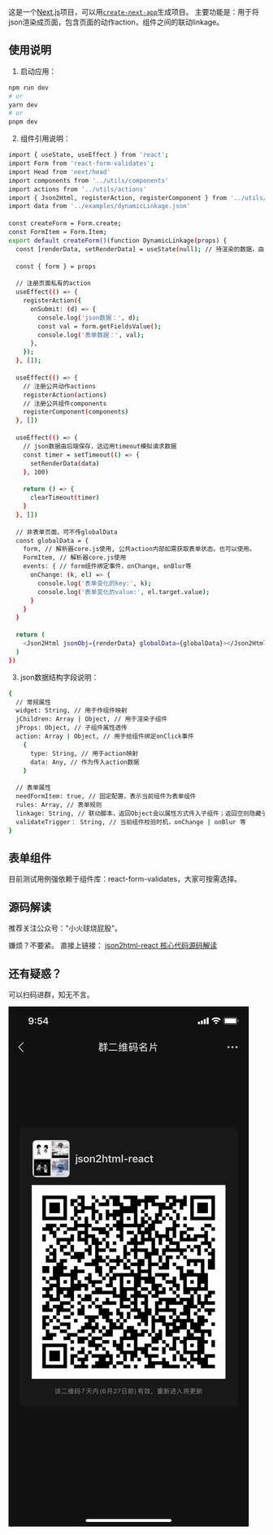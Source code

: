 这是一个[Next.js](https://nextjs.org/)项目，可以用[`create-next-app`](https://github.com/vercel/next.js/tree/canary/packages/create-next-app)生成项目。
主要功能是：用于将json渲染成页面，包含页面的动作action，组件之间的联动linkage。
## 使用说明

1. 启动应用：

```bash
npm run dev
# or
yarn dev
# or
pnpm dev
```
2. 组件引用说明：
```bash
import { useState, useEffect } from 'react';
import Form from 'react-form-validates';
import Head from 'next/head'
import components from '../utils/components'
import actions from '../utils/actions'
import { Json2Html, registerAction, registerComponent } from '../utils/core';
import data from '../examples/dynamicLinkage.json'

const createForm = Form.create;
const FormItem = Form.Item;
export default createForm()(function DynamicLinkage(props) {
  const [renderData, setRenderData] = useState(null); // 待渲染的数据，由后端返回
  
  const { form } = props

  // 注册页面私有的action
  useEffect(() => {
    registerAction({
      onSubmit: (d) => {
        console.log('json数据：', d);
        const val = form.getFieldsValue();
        console.log('表单数据：', val);
      },
    });
  }, []);

  useEffect(() => {
    // 注册公共动作actions
    registerAction(actions)
    // 注册公共组件components
    registerComponent(components)
  }, [])

  useEffect(() => {
    // json数据由后端保存，这边用timeout模拟请求数据
    const timer = setTimeout(() => {
      setRenderData(data)
    }, 100)

    return () => {
      clearTimeout(timer)
    }
  }, [])

  // 非表单页面，可不传globalData
  const globalData = {
    form, // 解析器core.js使用, 公共action内部如需获取表单状态，也可以使用。
    FormItem, // 解析器core.js使用
    events: { // form组件绑定事件，onChange, onBlur等
      onChange: (k, el) => {
        console.log('表单变化的key:', k);
        console.log('表单变化的value:', el.target.value);
      }
    }
  }

  return (
    <Json2Html jsonObj={renderData} globalData={globalData}></Json2Html>
  )
})

```

3. json数据结构字段说明：
```bash
{
  // 常规属性
  widget: String, // 用于作组件映射
  jChildren: Array | Object, // 用于渲染子组件
  jProps: Object, // 子组件属性透传
  action: Array | Object, // 用于给组件绑定onClick事件
    {
      type: String, // 用于action映射
      data: Any, // 作为传入action数据
    }
  
  // 表单属性
  needFormItem: true, // 固定配置，表示当前组件为表单组件
  rules: Array, // 表单规则
  linkage: String, // 联动脚本，返回Object会以属性方式传入子组件；返回空则隐藏子组件。
  validateTrigger： String, // 当前组件校验时机，onChange | onBlur 等
}
```

## 表单组件

目前测试用例强依赖于组件库：react-form-validates，大家可按需选择。

## 源码解读

推荐关注公众号："小火球烧屁股"。

嫌烦？不要紧。
直接上链接： [json2html-react 核心代码源码解读](https://mp.weixin.qq.com/s?__biz=MzkzMTQ1NDU4Nw==&mid=2247484271&idx=1&sn=f8230fba87efed9a997a7f53c1198508&chksm=c26b887bf51c016d7f6085fee855c69596932c6af8d2478362caa128df25350a353f74daa40c&token=1854349548&lang=zh_CN#rd)

## 还有疑惑？

可以扫码进群，知无不言。

![交流群二维码](./qr.jpg)

